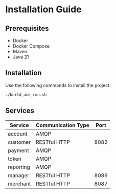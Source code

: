 # Installation Guide
## Prerequisites
* Docker
* Docker Compose
* Maven
* Java 21

## Installation
Use the following commands to install the project:
```bash
./build_and_run.sh
```

## Services
| Service   | Communication Type | Port |
|-----------|--------------------|------|
| account   | AMQP               |      |
| customer  | RESTful HTTP       | 8082 |
| payment   | AMQP               |      |
| token     | AMQP               |      |
| reporting | AMQP               |      |
| manager   | RESTful HTTP       | 8086 |
| merchant  | RESTful HTTP       | 8087 |

